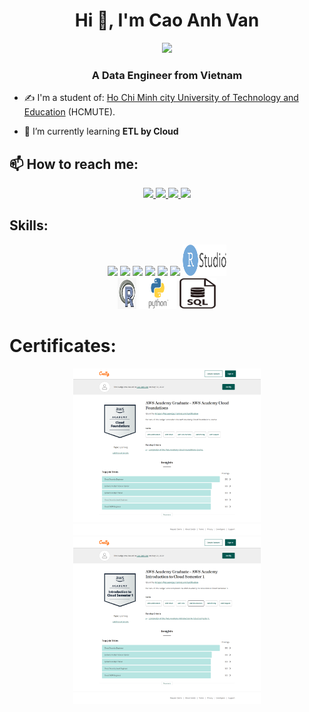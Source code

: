 <h1 align="center">Hi 👋, I'm Cao Anh Van</h1>
<p align="center"><img src="https://img.icons8.com/color/48/000000/vietnam-circular.png"/></p>
<h3 align="center">A Data Engineer from Vietnam </h3>

- ✍ I'm a student of: [Ho Chi Minh city University of Technology and Education](https://hcmute.edu.vn) (HCMUTE).

- 🌱 I’m currently learning **ETL by Cloud**


## 📫 How to reach me:
<p align="center">
  <a href="https://www.linkedin.com/in/anh-van-cao-25a171243/" target="_blank">
    <img src="https://img.icons8.com/fluent/48/000000/linkedin.png"/>
  </a>
  <a href="https://www.facebook.com/caoanh.van.9" alt="Facebook">
    <img src="https://img.icons8.com/fluent/48/000000/facebook-new.png" target="_blank" />
  </a> 
  <a href="https://github.com/vanac17122001" alt="Github">
    <img src="https://img.icons8.com/fluent/48/000000/github.png"/>
  </a> 
  <a href="mailto:vanacit2001@gmail.com" alt="Email">
    <img src="https://img.icons8.com/fluent/48/000000/mailing.png"/>
  </a>
</p>


## Skills:
<p align="center">
  <img src="https://img.icons8.com/color/48/000000/microsoft-sql-server.png"/>
  <img src="https://img.icons8.com/color/48/000000/mongodb.png"/>
  <img src="https://img.icons8.com/color/48/000000/git.png"/>
  <img src="https://img.icons8.com/color/48/000000/github-2.png"/>
  <img src="https://img.icons8.com/color/48/000000/visual-studio-code-2019.png"/>
  <img src="https://img.icons8.com/color/48/000000/visual-studio-2019.png"/>
  <img src="images/RStudio.png" alt="alt text" width="70" height="50"/>
  <br>
  <img src="images/R.png" alt="alt text" width="30" height="50"/>
  <img src="images/Python.png" alt="alt text" width="60" height="50"/>
  <img src="images/SQL.png" alt="alt text" width="60" height="50">
</p>


# Certificates:

<p align="center">
  <a href="">
    <img alt="AWS" title="AWS" src="certificates/FireShotCapture002AWSAcademy GraduateAWS AcademyCloudFoundations.png" width="300px" />
  </a>
  <a href="">
    <img alt="AWS" title="AWS" src="certificates/FireShot Capture003 AWSAcademyGraduate AWSAcademyIntroductiontoCloudSemester1.png" width="300px" />
  </a>
</p>
